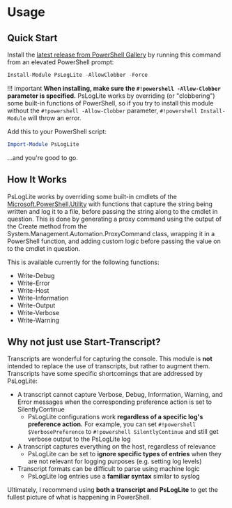# Usage

## Quick Start

Install the [latest release from PowerShell Gallery](https://www.powershellgallery.com/packages/PsLogLite) by running this command from an elevated PowerShell prompt:

```powershell
Install-Module PsLogLite -AllowClobber -Force
```

!!! important
    __When installing, make sure the `#!powershell -Allow-Clobber` parameter is specified.__ PsLogLite works by overriding (or "clobbering") some built-in functions of PowerShell, so if you try to install this module without the `#!powershell -Allow-Clobber` parameter, `#!powershell Install-Module` will throw an error.

Add this to your PowerShell script:

```powershell
Import-Module PsLogLite
```

...and you're good to go.

## How It Works

PsLogLite works by overriding some built-in cmdlets of the [Microsoft.PowerShell.Utility](https://docs.microsoft.com/en-us/powershell/module/microsoft.powershell.utility/) with functions that capture the string being written and log it to a file, before passing the string along to the cmdlet in question. This is done by generating a proxy command using the output of the Create method from the System.Management.Automation.ProxyCommand class, wrapping it in a PowerShell function, and adding custom logic before passing the value on to the cmdlet in question.

This is available currently for the following functions:

* Write-Debug
* Write-Error
* Write-Host
* Write-Information
* Write-Output
* Write-Verbose
* Write-Warning

## Why not just use Start-Transcript?

Transcripts are wonderful for capturing the console. This module is __not__ intended to replace the use of transcripts, but rather to augment them. Transcripts have some specific shortcomings that are addressed by PsLogLite:

* A transcript cannot capture Verbose, Debug, Information, Warning, and Error messages when the corresponding preference action is set to SilentlyContinue
    * PsLogLite configurations work __regardless of a specific log's preference action.__ For example, you can set `#!powershell $VerbosePreference` to `#!powershell SilentlyContinue` and still get verbose output to the PsLogLite log
* A transcript captures everything on the host, regardless of relevance
    * PsLogLite can be set to __ignore specific types of entries__ when they are not relevant for logging purposes (e.g. setting log levels)
* Transcript formats can be difficult to parse using machine logic
    * PsLogLite log entries use a __familiar syntax__ similar to syslog

Ultimately, I recommend using __both a transcript and PsLogLite__ to get the fullest picture of what is happening in PowerShell.
